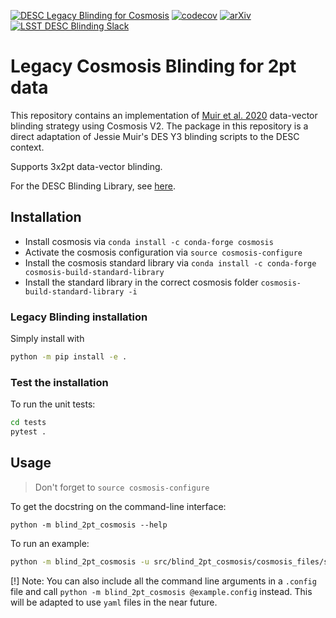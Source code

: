[![DESC Legacy Blinding for Cosmosis](https://github.com/LSSTDESC/legacy_blinding/actions/workflows/CI.yml/badge.svg)](https://github.com/LSSTDESC/legacy_blinding/actions/workflows/CI.yml)
[![codecov](https://codecov.io/github/LSSTDESC/legacy_blinding/graph/badge.svg?token=s16J9aYvpw)](https://codecov.io/github/LSSTDESC/legacy_blinding)
[![arXiv](https://img.shields.io/badge/arXiv-1911.05929-red)](https://arxiv.org/abs/1911.05929)
[![LSST DESC Blinding Slack](https://img.shields.io/badge/join-Slack-4A154B)](https://lsstc.slack.com/archives/CT14ZF2AH)

# Legacy Cosmosis Blinding for 2pt data

This repository contains an implementation of [Muir et al. 2020](https://arxiv.org/abs/1911.05929) data-vector blinding strategy using Cosmosis V2.
The package in this repository is a direct adaptation of Jessie Muir's DES Y3 blinding scripts to the DESC context.

Supports 3x2pt data-vector blinding.

For the DESC Blinding Library, see [here](https://github.com/LSSTDESC/Blinding).

## Installation
- Install cosmosis via `conda install -c conda-forge cosmosis`
- Activate the cosmosis configuration via `source cosmosis-configure`
- Install the cosmosis standard library via `conda install -c conda-forge cosmosis-build-standard-library`
- Install the standard library in the correct cosmosis folder `cosmosis-build-standard-library -i`

### Legacy Blinding installation 
Simply install with 
```bash
python -m pip install -e .
```

### Test the installation
To run the unit tests:
```bash
cd tests
pytest .
```

## Usage
> Don't forget to `source cosmosis-configure`

To get the docstring on the command-line interface:
```
python -m blind_2pt_cosmosis --help
```

To run an example: 
```bash
python -m blind_2pt_cosmosis -u src/blind_2pt_cosmosis/cosmosis_files/sim_fiducial.fits [--log-level DEBUG]
```

[!] Note: You can also include all the command line arguments in a `.config` file and call `python -m blind_2pt_cosmosis @example.config` instead. This will be adapted to use `yaml` files in the near future.

